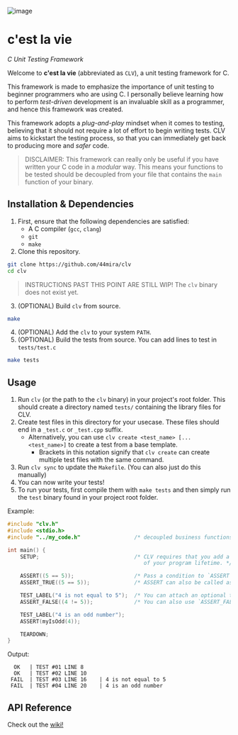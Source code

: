 ![image](https://github.com/user-attachments/assets/ba72237e-b5eb-42ae-96a3-8be4e92db8f4)

# c'est la vie
*C Unit Testing Framework*

Welcome to **c'est la vie** (abbreviated as `CLV`), a unit testing framework for C.

This framework is made to emphasize the importance of unit testing to beginner programmers who are using C. I personally believe learning how to perform *test-driven* development is an invaluable skill as a programmer, and hence this framework was created.

This framework adopts a *plug-and-play* mindset when it comes to testing, believing that it should not require a lot of effort to begin writing tests. CLV aims to kickstart the testing process, so that you can immediately get back to producing more and *safer* code.

> DISCLAIMER: This framework can really only be useful if you have written your C code in a *modular* way. This means your functions to be tested should be decoupled from your file that contains the `main` function of your binary.

## Installation & Dependencies

1. First, ensure that the following dependencies are satisfied:
    - A C compiler (`gcc`, `clang`)
    - `git`
    - `make`
2. Clone this repository.
```bash
git clone https://github.com/44mira/clv
cd clv
```

> INSTRUCTIONS PAST THIS POINT ARE STILL WIP! The `clv` binary does not exist yet.

3. (OPTIONAL) Build `clv` from source.
```bash
make
```
4. (OPTIONAL) Add the `clv` to your system `PATH`.
5. (OPTIONAL) Build the tests from source. You can add lines to test in `tests/test.c`
```bash
make tests
```

## Usage

1. Run `clv` (or the path to the `clv` binary) in your project's root folder. This should create a directory named `tests/` containing the library files for CLV.
2. Create test files in this directory for your usecase. These files should end in a `_test.c` or `_test.cpp` suffix.
    - Alternatively, you can use `clv create <test_name> [... <test_name>]` to create a test from a base template.
        - Brackets in this notation signify that `clv create` can create multiple test files with the same command.
3. Run `clv sync` to update the `Makefile`. (You can also just do this manually)
4. You can now write your tests!
5. To run your tests, first compile them with `make tests` and then simply run the `test` binary found in your project root folder.

Example:
```c
#include "clv.h"
#include <stdio.h>
#include "../my_code.h"                 /* decoupled business functions */

int main() {
    SETUP;                              /* CLV requires that you add a SETUP and TEARDOWN at the end and beginning
                                           of your program lifetime. */

    ASSERT((5 == 5));                   /* Pass a condition to `ASSERT` and it will document the test result. */
    ASSERT_TRUE((5 == 5));              /* ASSERT can also be called as `ASSERT_TRUE` if you prefer a more explicit naming scheme. */

    TEST_LABEL("4 is not equal to 5");  /* You can attach an optional test label to your tests by calling this macro before the assert! */
    ASSERT_FALSE((4 != 5));             /* You can also use `ASSERT_FALSE` if you prefer it over ASSERT((!condition)) */

    TEST_LABEL("4 is an odd number");
    ASSERT(myIsOdd(4));                 

    TEARDOWN;
}
```

Output:
```
  OK   | TEST #01 LINE 8    
  OK   | TEST #02 LINE 10   
 FAIL  | TEST #03 LINE 16    | 4 is not equal to 5
 FAIL  | TEST #04 LINE 20    | 4 is an odd number
```

## API Reference

Check out the [wiki!](https://github.com/44mira/clv/wiki/API-Reference)
